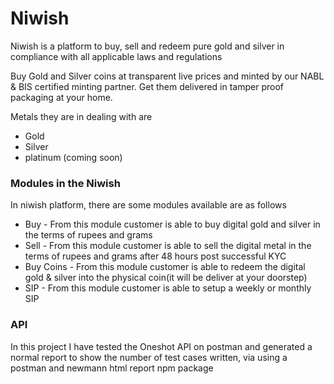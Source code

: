 # Niwish 

Niwish is a platform to buy, sell and redeem pure gold and silver in compliance with all applicable laws and regulations

Buy Gold and Silver coins at transparent live prices and minted by our NABL & BIS certified minting partner. Get them delivered in tamper proof packaging at your home.

Metals they are in dealing with are 
- Gold
- Silver
- platinum (coming soon)

### Modules in the Niwish 

In niwish platform, there are some modules available are as follows

- Buy - From this module customer is able to buy digital gold and silver in the terms of rupees and grams
- Sell - From this module customer is able to sell the digital metal in the terms of rupees and grams after 48 hours post successful KYC
- Buy Coins - From this module customer is able to redeem the digital gold & silver into the physical coin(it will be deliver at your doorstep)
- SIP - From this module customer is able to setup a weekly or monthly SIP

### API

In this project I have tested the Oneshot API on postman and generated a normal report to show the number of test cases written, via using a postman and newmann html report npm package
